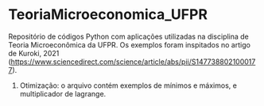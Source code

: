 # TeoriaMicroeconomica_UFPR

Repositório de códigos Python com aplicações utilizadas na disciplina de Teoria Microeconômica da UFPR. Os exemplos foram inspitados no artigo de Kuroki, 2021 (https://www.sciencedirect.com/science/article/abs/pii/S1477388021000177). 

1. Otimização: o arquivo contém exemplos de mínimos e máximos, e multiplicador de lagrange. 
